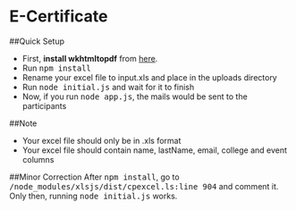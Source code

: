 # E-Certificate
##Quick Setup
<ul>
	<li>First, <b>install wkhtmltopdf</b> from <a href="http://wkhtmltopdf.org/downloads.html">here</a>.</li>
	<li>Run <kbd>npm install</kbd></li>
	<li>Rename your excel file to input.xls and place in the uploads directory</li>
	<li>Run <kbd>node initial.js</kbd> and wait for it to finish</li>
	<li>Now, if you run <kbd>node app.js</kbd>, the mails would be sent to the participants</li>
</ul>

##Note
<ul>
	<li>Your excel file should only be in .xls format</li>
	<li>Your excel file should contain name, lastName, email, college and event columns</li>
</ul>

##Minor Correction
After <kbd>npm install</kbd>, go to <kbd>/node_modules/xlsjs/dist/cpexcel.ls:line 904</kbd> and comment it. Only then, running <kbd>node initial.js</kbd> works.